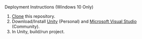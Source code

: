 Deployment Instructions (Windows 10 Only)
1. [Clone](https://help.github.com/articles/cloning-a-repository/) this repository.
2. Download/Install [Unity](https://store.unity.com/) (Personal) and [Microsoft Visual Studio](https://www.visualstudio.com/downloads/) (Community).
3. In Unity, build/run project.
